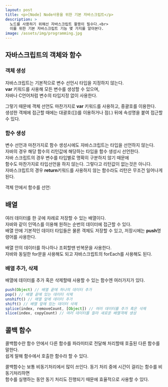 ```yaml
---
layout: post
title: <p>[Node] Node사용을 위한 기본 자바스크립트</p>
description: >
  노드를 사용하기 위해선 자바스크립트 활용이 필수다.<br> 
  이를 위한 기본 자바스크립트 기능 몇 가지를 알아본다.
image: /assets/img/programming.jpg
---
```

<head>
  <link rel="stylesheet" type="text/css" href="../../assets/css/obsidian.css" />
</head>

<h2>자바스크립트의 객체와 함수</h2>

### 객체 생성

자바스크립트는 기본적으로 변수 선언시 타입을 지정하지 않는다.<br>
**var** 키워드를 사용해 모든 변수를 생성할 수 있으며, <br>
자바나 C언어처럼 변수의 타입지정 없이 사용한다.

그렇기 때문에 객체 선언도 마찬가지로 **var** 키워드를 사용하고, 중괄호를 이용한다.<br>
생성한 객체에 접근할 때에는 대괄호([])를 이용하거나 점(.) 뒤에 속성명을 붙여 접근할 수 있다.

<script src="https://gist.github.com/po9357/ae647b23f39948db358c9587ad2ce9e7.js"></script>

### 함수 생성

변수 선언과 마찬가지로 함수 생성시에도 자바스크립트는 타입을 선언하지 않는다.<br>
자바의 경우 해당 함수의 리턴값에 해당하는 타입을 함수 생성시 선언한다.<br>
자바 스크립트의 경우 변수를 타입별로 명확히 구분하지 않기 때문에<br>
함수도 마찬가지로 타입선언을 하지 않는다. 그렇다고 리턴값이 없는것은 아니다.<br>
자바스크립트의 경우 **return**키워드를 사용하지 않는 함수라도 리턴은 무조건 일어나게 된다.

<script src="https://gist.github.com/po9357/31fb1c5906a64ee16bf99ea98345a56f.js"></script>

객체 안에서 함수를 선언: 

<script src="https://gist.github.com/po9357/458612e94e55f5bf5edd249f7bcd4764.js"></script>



## 배열

여러 데이터를 한 곳에 차례로 저장할 수 있는 배열이다. <br>
자바와 같이 인덱스를 이용해 원하는 순번의 데이터에 접근할 수 있다.<br>
배열 안에 기본적인 데이터 타입들은 물론 객체도 저장할 수 있고, 저장시에는 **push**명령어를 사용한다.

배열 안의 데이터를 하나하나 조회할땐 반복문을 사용한다. <br>
자바와 동일한 for문을 사용해도 되고 자바스크립트의 forEach를 사용해도 된다.

<script src="https://gist.github.com/po9357/2cdb755a075e1ea8b35b186deafd2f58.js"></script>


### 배열 추가, 삭제

배열에 데이터를 추가 혹은 삭제할때 사용할 수 있는 함수엔 여러가지가 있다.

```javascript
push(Object) // 배열 끝에 하나의 데이터 추가
pop() // 배열 끝에 있는 데이터 삭제
unshift() // 매열 앞에 데이터 추가
shift() // 배열 앞에 있는 데이터 삭제
splice(index, removeCount, [Object]) // 여러 데이터를 추가 혹은 삭제
slice(index, copyCount) // 여러 데이터를 잘라 새로운 배열객체 생성
```

<script src="https://gist.github.com/po9357/355f29ff8ed40acaf40e06cf281cab24.js"></script>


## 콜백 함수

콜백함수란 함수 안에서 다른 함수를 파라미터로 전달해 처리할때 호출된 다른 함수를 말한다.<br>
쉽게 말해 함수에서 호출한 함수라 할 수 있다.

콜백함수는 보통 비동기처리에서 많이 쓰인다. 동기 처리 중에 시간이 걸리는 함수를 비동기처리하면<br>
함수를 실행하는 동안 동기 처리도 진행되기 때문에 효율적으로 사용할 수 있다.

<script src="https://gist.github.com/po9357/40762fa15c7546873c052eb9daae2421.js"></script>